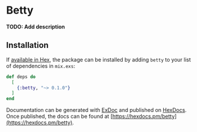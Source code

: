 # Betty

**TODO: Add description**

## Installation

If [available in Hex](https://hex.pm/docs/publish), the package can be installed
by adding `betty` to your list of dependencies in `mix.exs`:

```elixir
def deps do
  [
    {:betty, "~> 0.1.0"}
  ]
end
```

Documentation can be generated with [ExDoc](https://github.com/elixir-lang/ex_doc)
and published on [HexDocs](https://hexdocs.pm). Once published, the docs can
be found at [https://hexdocs.pm/betty](https://hexdocs.pm/betty).

